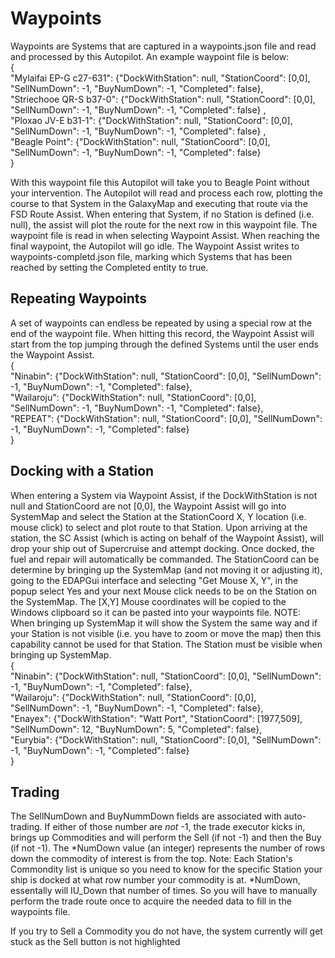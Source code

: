 # Waypoints
Waypoints are Systems that are captured in a waypoints.json file and read and processed by this Autopilot.  An example waypoint file is below:
<br>
{ <br>
"Mylaifai EP-G c27-631": {"DockWithStation": null, "StationCoord": [0,0], "SellNumDown": -1, "BuyNumDown": -1, "Completed": false}, <br>
"Striechooe QR-S b37-0": {"DockWithStation": null, "StationCoord": [0,0], "SellNumDown": -1, "BuyNumDown": -1, "Completed": false} ,<br>
"Ploxao JV-E b31-1":     {"DockWithStation": null, "StationCoord": [0,0], "SellNumDown": -1, "BuyNumDown": -1, "Completed": false} ,<br>
"Beagle Point":          {"DockWithStation": null, "StationCoord": [0,0], "SellNumDown": -1, "BuyNumDown": -1, "Completed": false}   <br>
}<br>

With this waypoint file this Autopilot will take you to Beagle Point without your intervention.  The Autopilot will read and process each
row, plotting the course to that System in the GalaxyMap and executing that route via the FSD Route Assist.  When entering that System, 
if no Station is defined (i.e. null), the assist will plot the route for the next row in this waypoint file.  The waypoint file is read 
in when selecting Waypoint Assist.  When reaching the final waypoint, the Autopilot will go idle.  The Waypoint Assist writes to 
waypoints-completd.json file, marking which Systems that has been reached by setting the Completed entity to true.

## Repeating Waypoints
A set of waypoints can endless be repeated by using a special row at the end of the waypoint file.  When hitting this record, the Waypoint 
Assist will start from the top jumping through the defined Systems until the user ends the Waypoint Assist.
<br>
{ <br>
"Ninabin":   {"DockWithStation": null, "StationCoord": [0,0], "SellNumDown": -1, "BuyNumDown": -1, "Completed": false}, <br>
"Wailaroju": {"DockWithStation": null, "StationCoord": [0,0], "SellNumDown": -1, "BuyNumDown": -1, "Completed": false}, <br>
"REPEAT":    {"DockWithStation": null, "StationCoord": [0,0], "SellNumDown": -1, "BuyNumDown": -1, "Completed": false}  <br>
}<br>

## Docking with a Station
When entering a System via Waypoint Assist, if the DockWithStation is not null and StationCoord are not [0,0], the Waypoint Assist
will go into SystemMap and select the Station at the StationCoord X, Y location (i.e. mouse click) to select and plot route to that 
Station.  Upon arriving at the station, the SC Assist (which is acting on behalf of the Waypoint Assist), will drop your ship
out of Supercruise and attempt docking.  Once docked, the fuel and repair will automatically be commanded.  The StationCoord can be 
determine by bringing up the SystemMap (and not moving it or adjusting it), going to the EDAPGui interface and selecting 
"Get Mouse X, Y", in the popup select Yes and your next Mouse click needs to be on the Station on the SystemMap.  The [X,Y]
Mouse coordinates will be copied to the Windows clipboard so it can be pasted into your waypoints file.  NOTE: When bringing up SystemMap
it will show the System the same way and if your Station is not visible (i.e. you have to zoom or move the map) then this
capability cannot be used for that Station.  The Station must be visible when bringing up SystemMap.
<br>
{ <br>
    "Ninabin":   {"DockWithStation": null, "StationCoord": [0,0], "SellNumDown": -1, "BuyNumDown": -1, "Completed": false}, <br>
    "Wailaroju": {"DockWithStation": null, "StationCoord": [0,0], "SellNumDown": -1, "BuyNumDown": -1, "Completed": false},<br>
    "Enayex":    {"DockWithStation": "Watt Port", "StationCoord": [1977,509], "SellNumDown": 12, "BuyNumDown": 5, "Completed": false}, <br>
    "Eurybia":   {"DockWithStation": null, "StationCoord": [0,0], "SellNumDown": -1, "BuyNumDown": -1, "Completed": false} <br>
}<br>

## Trading
The SellNumDown and BuyNummDown fields are associated with auto-trading.  If either of those number are *not* -1, the 
trade executor kicks in, brings up Commodities and will perform the Sell (if not -1) and then the Buy (if not -1).
The *NumDown value (an integer) represents the number of rows down the commodity of interest is from the top.  Note:  Each Station's 
Commondity list is unique so you need to know for the specific Station your ship is docked at what row number your commodity is 
at.  *NumDown, essentally will IU_Down that number of times.  So you will have to manually perform the trade route once to acquire
the needed data to fill in the waypoints file.

If you try to Sell a Commodity you do not have, the system currently will get stuck as the Sell button is not highlighted



